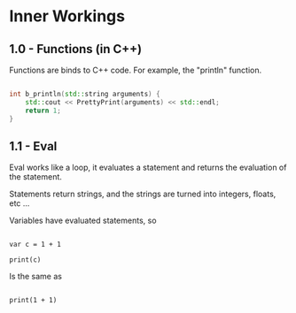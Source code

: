 # Inner Workings

## 1.0 - Functions (in C++)

Functions are binds to C++ code. For example, the "println" function.

```c++

int b_println(std::string arguments) {
    std::cout << PrettyPrint(arguments) << std::endl;
    return 1;
}

```

## 1.1 - Eval

Eval works like a loop, it evaluates a statement and returns the evaluation of the statement.

Statements return strings, and the strings are turned into integers, floats, etc ...

Variables have evaluated statements, so 

```

var c = 1 + 1

print(c)

```

Is the same as 

```

print(1 + 1)

```